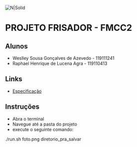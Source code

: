 
![N|Solid](https://portal.ufcg.edu.br/images/headers/cabecalho_ufcg.jpg)
# PROJETO FRISADOR - FMCC2



## Alunos
  - Weslley Sousa Gonçalves de Azevedo - 119111241
  - Raphael Henrique de Lucena Agra - 119110413
 
 ## Links

  - [Especificação](https://docs.google.com/document/d/1cLfWR1zqSoTVg_iqVDwO-EPKoOKsLG6vBIggUCDCoMQ/edit#)
  
  ## Instruções
  - Abra o terminal
  - Navegue até a pasta do projeto
  - execute o seguinte comando:
  
  ./run.sh foto.png diretorio_pra_salvar
  

